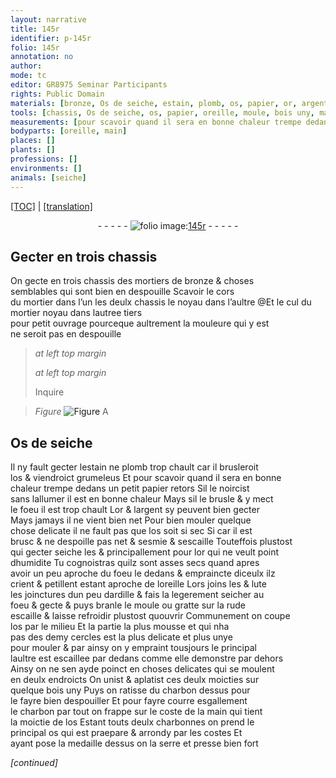 ```yaml
---
layout: narrative
title: 145r
identifier: p-145r
folio: 145r
annotation: no
author:
mode: tc
editor: GR8975 Seminar Participants
rights: Public Domain
materials: [bronze, Os de seiche, estain, plomb, os, papier, or, argent, lute, ardille, bois, charbon]
tools: [chassis, Os de seiche, os, papier, oreille, moule, bois uny, main]
measurements: [pour scavoir quand il sera en bonne chaleur trempe dedans un petit papier retors Sil le noircist sans lallumer il est en bonne chaleur Mays sil le brusle & y mect le foeu il est trop chault]
bodyparts: [oreille, main]
places: []
plants: []
professions: []
environments: []
animals: [seiche]
---
```


 <p><a href="{{ site.baseurl }}/diplomatic/">[TOC]</a> | <a href="{{ site.baseurl }}/texts/p-145r_tl/" target="_blank">[translation]</a></p><div class="folio" align="center">- - - - - <a href="http://gallica.bnf.fr/ark:/12148/btv1b10500001g/f295.image" target="_blank"><img src="https://cu-mkp.github.io/2017-workshop-edition/assets/photo-icon.png" alt="folio image: " style="display:inline-block; margin-bottom:-3px;"/>145r</a> - - - - - </div>  
  

## Gecter en trois <span class="tl">chassis</span>

 
On gecte en trois <span class="tl">chassis</span> des mortiers de <span class="m">bronze</span> & choses<br/> semblables qui sont bien en despouille Scavoir le cors<br/> du mortier dans l’un <span class="del">les deulx <span class="tl">chassis</span></span> <span class="add">le noyau dans l’aultre</span> @<span class="add">Et le <span class="add">cul du mortier</span> <span class="del">noyau</span> dans l<span class="del">au<span class="exp">tre</span></span>e tiers<br/> <span class="del">pour petit ouvrage</span> pourceque aultrement la mouleure qui y est<br/> ne seroit pas en despouille</span>
 
> *at left top margin*
> 
> 
>   
> *at left top margin*
> 
> 
> Inquire
 
> *Figure*
> <a href="https://drive.google.com/open?id=0B9-oNrvWdlO5MXRaSldvRzY2UTg" target="_blank"><img src="https://cu-mkp.github.io/GR8975-edition/assets/photo-icon.png" alt="Figure" style="display:inline-block; margin-bottom:-3px;"/></a>
 A
 
 
  

## <span class="tl"><span class="m">Os de <span class="al">seiche</span></span></span>

 
Il ny fault gecter l<span class="m">estain</span> ne <span class="m">plomb</span> trop chault car il brusleroit<br/> l<span class="tl"><span class="m">os</span></span> & viendroict grumeleus Et <span class="ms">pour scavoir quand il sera en bonne<br/> chaleur trempe dedans un petit <span class="tl"><span class="m">papier</span></span> retors Sil le noircist<br/> sans lallumer il est en bonne chaleur Mays sil le brusle & y mect<br/> le foeu il est trop chault</span> L<span class="m">or</span> & l<span class="m">argent</span> sy peuvent bien gecter<br/> Mays jamays il ne vient bien net Pour bien mouler quelque<br/> chose delicate il ne fault pas que l<span class="tl"><span class="m">os</span></span> soit si sec <span class="del">Si</span> car il est<br/> brusc & ne despoille pas net & sesmie & sescaille Touteffois plustost<br/> qui gecter seiche les & principallem<span class="exp">ent</span> pour l<span class="m">or</span> qui ne veult point<br/> dhumidite Tu cognoistras quilz sont asses secs quand apres<br/> avoir un peu aproche du foeu le dedans & empraincte diceulx ilz<br/> <span class="sn">crient & petillent estant aproche de l<span class="tl"><span class="bp">oreille</span></span></span> Lors joins les & <span class="m">lute</span><br/> les joinctures dun peu d<span class="m">ardille</span> & fais la legere<span class="exp">men</span>t seicher au<br/> foeu & gecte & puys branle le <span class="tl">moule</span> ou gratte sur la rude<br/> escaille & laisse refroidir plustost quouvrir Communem<span class="exp">ent</span> on coupe<br/> l<span class="tl"><span class="m">os</span></span> par le milieu Et la partie la plus mousse et qui nha<br/> pas des demy cercles  est la plus delicate et plus unye<br/> pour mouler & par ainsy on y empraint tousjours le principal<br/> laultre est escaillee par dedans co<span class="exp">mm</span>e elle demonstre par dehors<br/> Ainsy on ne sen ayde poinct en choses delicates qui se moulent<br/> en deulx endroicts On unist & aplatist ces deulx moicties sur<br/> quelque <span class="tl"><span class="m">bois</span> uny</span> Puys on ratisse du <span class="m">charbon</span> dessus pour<br/> le fayre bien despouiller Et pour fayre courre esgallem<span class="exp">ent</span><br/> le <span class="m">charbon</span> par tout on frappe sur le coste de la <span class="tl"><span class="bp">main</span></span> qui tient<br/> la moictie de l<span class="tl"><span class="m">os</span></span> Estant touts deulx charbonnes on prend le<br/> principal <span class="tl"><span class="m">os</span></span> qui est praepare & arrondy par les costes Et<br/> ayant pose la medaille dessus on la serre et presse bien fort
 
*[continued]*
 
 